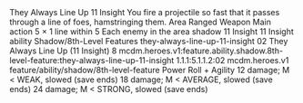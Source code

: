 <ability>
  <name>They Always Line Up</name>
  <cost>11 Insight</cost>
  <flavor>You fire a projectile so fast that it passes through a line of foes, hamstringing them.</flavor>
  <keywords>
    <keyword>Area</keyword>
    <keyword>Ranged</keyword>
    <keyword>Weapon</keyword>
  </keywords>
  <type>Main action</type>
  <distance>5 × 1 line within 5</distance>
  <target>Each enemy in the area</target>
  <metadata>
    <class>shadow</class>
    <cost>11 Insight</cost>
    <cost_amount>11</cost_amount>
    <cost_resource>Insight</cost_resource>
    <feature_type>ability</feature_type>
    <file_dpath>Shadow/8th-Level Features</file_dpath>
    <item_id>they-always-line-up-11-insight</item_id>
    <item_index>02</item_index>
    <item_name>They Always Line Up (11 Insight)</item_name>
    <level>8</level>
    <scc>mcdm.heroes.v1:feature.ability.shadow.8th-level-feature:they-always-line-up-11-insight</scc>
    <scdc>1.1.1:5.1.1.2:02</scdc>
    <source>mcdm.heroes.v1</source>
    <type>feature/ability/shadow/8th-level-feature</type>
  </metadata>
  <effects>
    <effect type="roll">
      <roll>Power Roll + Agility</roll>
      <t1>12 damage; M &lt; WEAK, slowed (save ends)</t1>
      <t2>18 damage; M &lt; AVERAGE, slowed (save ends)</t2>
      <t3>24 damage; M &lt; STRONG, slowed (save ends)</t3>
    </effect>
  </effects>
</ability>
